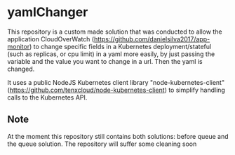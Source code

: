 # yamlChanger

This repository is a custom made solution that was conducted to allow the application CloudOverWatch (https://github.com/danielsilva2017/app-monitor) to change specific fields in a Kubernetes deployment/stateful (such as replicas, or cpu limit) in a yaml more easily, by just passing the variable and the value you want to change in a url. Then the yaml is changed.

It uses a public NodeJS Kubernetes client library  "node-kubernetes-client" (https://github.com/tenxcloud/node-kubernetes-client) to simplify handling calls to the Kubernetes API.

## Note

At the moment this repository still contains both solutions: before queue and the queue solution. The repository will suffer some cleaning soon




